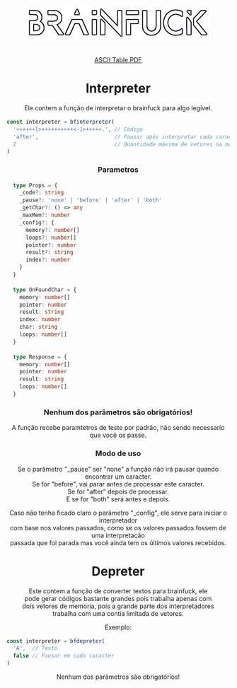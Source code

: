 <div align='center'>

[![Brainfuck.org logo](doc/logo.png)](brainfuck-org.vercel.app)
<br/><br/>

[ASCII Table PDF](doc/ASCII%20Table.pdf)

# Interpreter
Ele contem a função de interpretar o brainfuck para algo legível.

<div align='left'>

  ```js
  const interpreter = bfinterpreter(
    '++++++[>++++++++++<-]>+++++.', // Código
    'after',                        // Pausar após interpretar cada caracter
    2                               // Quantidade máxima de vetores na memória
  )
  ```
</div>

### Parametros
<div align='left'>

```ts
  type Props = {
    _code?: string
    _pause?: 'none' | 'before' | 'after' | 'both'
    _getChar?: () => any
    _maxMem?: number
    _config?: {
      memory?: number[]
      loops?: number[]
      pointer?: number
      result?: string
      index?: number
    }
  }

  type OnFoundChar = {
    memory: number[]
    pointer: number
    result: string
    index: number
    char: string
    loops: number[]
  }

  type Response = {
    memory: number[]
    pointer: number
    result: string
    loops: number[]
  }
```
</div>

### Nenhum dos parâmetros são obrigatórios!
A função recebe paramtetros de teste por padrão, não sendo necessarío que você os passe.

### Modo de uso

Se o parâmetro "_pause" ser "none" a função não irá pausar quando encontrar um caracter.  
Se for "before", vai parar antes de processar este caracter.  
Se for "after" depois de processar.  
E se for "both" será antes e depois.

Caso não tenha ficado claro o parâmetro "_config", ele serve para iniciar o interpretador  
com base nos valores passados, como se os valores passados fossem de uma interpretação  
passada que foi parada mas você ainda tem os últimos valores recebidos.


# Depreter
Este contem a função de converter textos para brainfuck, ele  
pode gerar códigos bastante grandes pois trabalha apenas com  
dois vetores de memoria, pois a grande parte dos interpretadores  
trabalha com uma contia limitada de vetores.

Exemplo:
<div align='left'>

  ```js
  const interpreter = bfdepreter(
    'A',  // Texto
    false // Pausar em cada caracter
  )
  ```
</div>

Nenhum dos parâmetros são obrigatórios!

</div>